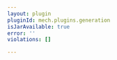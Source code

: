 ```yaml
---
layout: plugin
pluginId: mech.plugins.generation
isJarAvailable: true
error: ''
violations: []

---
```

